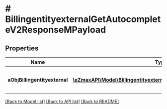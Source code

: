 # # BillingentityexternalGetAutocompleteV2ResponseMPayload

## Properties

Name | Type | Description | Notes
------------ | ------------- | ------------- | -------------
**aObjBillingentityexternal** | [**\eZmaxAPI\Model\BillingentityexternalAutocompleteElementResponse[]**](BillingentityexternalAutocompleteElementResponse.md) | An array of Billingentityexternal autocomplete element response. |

[[Back to Model list]](../../README.md#models) [[Back to API list]](../../README.md#endpoints) [[Back to README]](../../README.md)
